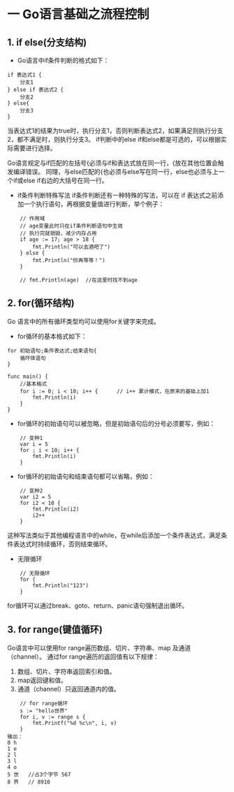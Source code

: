# 一 Go语言基础之流程控制

## 1. if else(分支结构)
- Go语言中if条件判断的格式如下：
```
if 表达式1 {
    分支1
} else if 表达式2 {
    分支2
} else{
    分支3
}
```
当表达式1的结果为true时，执行分支1，否则判断表达式2，如果满足则执行分支2，都不满足时，则执行分支3。 if判断中的else if和else都是可选的，可以根据实际需要进行选择。

Go语言规定与if匹配的左括号{必须与if和表达式放在同一行，{放在其他位置会触发编译错误。 同理，与else匹配的{也必须与else写在同一行，else也必须与上一个if或else if右边的大括号在同一行。

- if条件判断特殊写法
if条件判断还有一种特殊的写法，可以在 if 表达式之前添加一个执行语句，再根据变量值进行判断，举个例子：
```
	// 作用域
	// age变量此时只在if条件判断语句中生效
	// 执行完就销毁，减少内存占用
	if age := 17; age > 18 {
		fmt.Println("可以去酒吧了")
	} else {
		fmt.Println("你再等等！")
	}

	// fmt.Println(age)  //在这里时找不到age
```

## 2. for(循环结构)

Go 语言中的所有循环类型均可以使用for关键字来完成。

- for循环的基本格式如下：
```
for 初始语句;条件表达式;结束语句{
    循环体语句
}

func main() {
	//基本格式
	for i := 0; i < 10; i++ {      // i++ 累计模式，在原来的基础上加1
		fmt.Println(i)
	}
}
```

- for循环的初始语句可以被忽略，但是初始语句后的分号必须要写，例如：
```
	// 变种1
	var i = 5
	for ; i < 10; i++ {
		fmt.Println(i)
	}
```

- for循环的初始语句和结束语句都可以省略，例如：
```
	// 变种2
	var i2 = 5
	for i2 < 10 {
		fmt.Println(i2)
		i2++
	}

```
这种写法类似于其他编程语言中的while，在while后添加一个条件表达式，满足条件表达式时持续循环，否则结束循环。

- 无限循环
```
	// 无限循环
	for {
		fmt.Println("123")
	}
```
for循环可以通过break、goto、return、panic语句强制退出循环。

## 3. for range(键值循环)

Go语言中可以使用for range遍历数组、切片、字符串、map 及通道（channel）。 通过for range遍历的返回值有以下规律：

1. 数组、切片、字符串返回索引和值。
2. map返回键和值。
3. 通道（channel）只返回通道内的值。

```
	// for range循环
	s := "hello世界"
	for i, v := range s {      
		fmt.Printf("%d %c\n", i, v)
	}
输出：  
0 h
1 e
2 l
3 l
4 o
5 世   //占3个字节 567
8 界   // 8910
```

